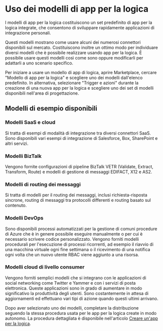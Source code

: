 <properties
 pageTitle="Usare i modelli di app per la logica in Servizio app di Azure | Microsoft Azure"
 description="Informazioni su come usare modelli di app per la logica predefiniti"
 authors="kevinlam1"
 manager="dwrede"
 editor=""
 services="app-service\logic"
 documentationCenter=""/>

<tags
	ms.service="app-service-logic"
	ms.workload="integration"
	ms.tgt_pltfrm="na"
	ms.devlang="na"
	ms.topic="article"
	ms.date="12/09/2015"
	ms.author="klam"/>

# Uso dei modelli di app per la logica

I modelli di app per la logica costituiscono un set predefinito di app per la logica integrate, che consentono di sviluppare rapidamente applicazioni di integrazione personali.

Questi modelli mostrano come usare alcuni dei numerosi connettori disponibili sul mercato. Costituiscono inoltre un ottimo modo per individuare diversi modelli che è possibile realizzare usando app per la logica. È possibile usare questi modelli così come sono oppure modificarli per adattarli a uno scenario specifico.

Per iniziare a usare un modello di app di logica, aprire Marketplace, cercare "Modello di app per la logica" e scegliere uno dei modelli dall'elenco predefinito. In alternativa, selezionare "Trigger e azioni" durante la creazione di una nuova app per la logica e scegliere uno dei set di modelli disponibili nell'area di progettazione.

## Modelli di esempio disponibili

### Modelli SaaS e cloud
Si tratta di esempi di modalità di integrazione tra diversi connettori SaaS. Sono disponibili vari esempi di integrazione di Salesforce, Box, SharePoint e altri servizi.

### Modelli BizTalk
Vengono fornite configurazioni di pipeline BizTalk VETR (Validate, Extract, Transform, Route) e modelli di gestione di messaggi EDIFACT, X12 e AS2.

### Modelli di routing dei messaggi
Si tratta di modelli per il routing dei messaggi, inclusi richiesta-risposta sincrone, routing di messaggi tra protocolli differenti e routing basato sul contenuto.

### Modelli DevOps
Sono disponibili processi automatizzati per la gestione di comuni procedure di Azure che è in genere possibile eseguire manualmente o per cui è necessario scrivere codice personalizzato. Vengono forniti modelli procedurali per l'esecuzione di processi ricorrenti, ad esempio il riavvio di una macchina virtuale ogni fine settimana o il ricevimento di una notifica ogni volta che un nuovo utente RBAC viene aggiunto a una risorsa.

### Modelli cloud di livello consumer
Vengono forniti semplici modelli che si integrano con le applicazioni di social networking come Twitter e Yammer e con i servizi di posta elettronica. Queste applicazioni sono in grado di aumentare in modo significativo la produttività degli utenti. Sono costantemente in attesa di aggiornamenti ed effettuano vari tipi di azione quando questi ultimi arrivano.

Dopo aver selezionato uno dei modelli, completare la distribuzione seguendo la stessa procedura usata per le app per la logica create in modo autonomo. La procedura dettagliata è disponibile nell'articolo [Creare un'app per la logica](app-service-logic-create-a-logic-app.md).
 

<!---HONumber=AcomDC_1217_2015-->